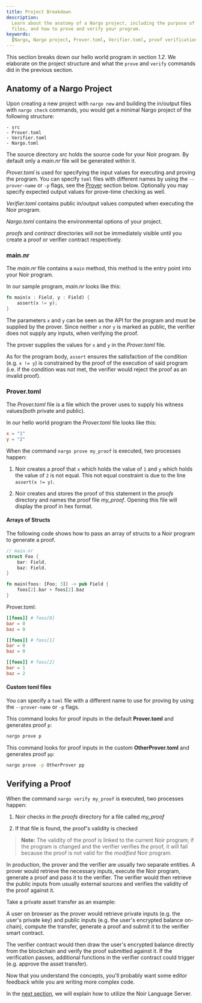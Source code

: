 ```yaml
---
title: Project Breakdown
description:
  Learn about the anatomy of a Nargo project, including the purpose of the Prover and Verifier TOML
  files, and how to prove and verify your program.
keywords:
  [Nargo, Nargo project, Prover.toml, Verifier.toml, proof verification, private asset transfer]
---
```


This section breaks down our hello world program in section _1.2_. We elaborate on the project
structure and what the `prove` and `verify` commands did in the previous section.

## Anatomy of a Nargo Project

Upon creating a new project with `nargo new` and building the in/output files with `nargo check`
commands, you would get a minimal Nargo project of the following structure:

    - src
    - Prover.toml
    - Verifier.toml
    - Nargo.toml

The source directory _src_ holds the source code for your Noir program. By default only a _main.nr_
file will be generated within it.

_Prover.toml_ is used for specifying the input values for executing and proving the program. You can specify `toml` files with different names by using the `--prover-name` or `-p` flags, see the [Prover](#provertoml) section below. Optionally you may specify expected output values for prove-time checking as well. 

_Verifier.toml_ contains public in/output values computed when executing the Noir program.

_Nargo.toml_ contains the environmental options of your project.

_proofs_ and _contract_ directories will not be immediately visible until you create a proof or
verifier contract respectively.

### main.nr

The _main.nr_ file contains a `main` method, this method is the entry point into your Noir program.

In our sample program, _main.nr_ looks like this:

```rust
fn main(x : Field, y : Field) {
    assert(x != y);
}
```

The parameters `x` and `y` can be seen as the API for the program and must be supplied by the
prover. Since neither `x` nor `y` is marked as public, the verifier does not supply any inputs, when
verifying the proof.

The prover supplies the values for `x` and `y` in the _Prover.toml_ file.

As for the program body, `assert` ensures the satisfaction of the condition (e.g. `x != y`) is
constrained by the proof of the execution of said program (i.e. if the condition was not met, the
verifier would reject the proof as an invalid proof).

### Prover.toml

The _Prover.toml_ file is a file which the prover uses to supply his witness values(both private and
public).

In our hello world program the _Prover.toml_ file looks like this:

```toml
x = "1"
y = "2"
```

When the command `nargo prove my_proof` is executed, two processes happen:

1. Noir creates a proof that `x` which holds the value of `1` and `y` which holds the value of `2`
   is not equal. This not equal constraint is due to the line `assert(x != y)`.

2. Noir creates and stores the proof of this statement in the _proofs_ directory and names the proof
   file _my_proof_. Opening this file will display the proof in hex format.

#### Arrays of Structs

The following code shows how to pass an array of structs to a Noir program to generate a proof.

```rust
// main.nr
struct Foo {
    bar: Field,
    baz: Field,
}

fn main(foos: [Foo; 3]) -> pub Field {
    foos[2].bar + foos[2].baz
}
```

Prover.toml:

```toml
[[foos]] # foos[0]
bar = 0
baz = 0

[[foos]] # foos[1]
bar = 0
baz = 0

[[foos]] # foos[2]
bar = 1
baz = 2
```

#### Custom toml files

You can specify a `toml` file with a different name to use for proving by using the `--prover-name` or `-p` flags.

This command looks for proof inputs in the default **Prover.toml** and generates proof `p`:

```bash
nargo prove p
```

This command looks for proof inputs in the custom **OtherProver.toml** and generates proof `pp`:

```bash
nargo prove -p OtherProver pp 
```

## Verifying a Proof

When the command `nargo verify my_proof` is executed, two processes happen:

1. Noir checks in the _proofs_ directory for a file called _my_proof_

2. If that file is found, the proof's validity is checked

> **Note:** The validity of the proof is linked to the current Noir program; if the program is
> changed and the verifier verifies the proof, it will fail because the proof is not valid for the
> _modified_ Noir program.

In production, the prover and the verifier are usually two separate entities. A prover would
retrieve the necessary inputs, execute the Noir program, generate a proof and pass it to the
verifier. The verifier would then retrieve the public inputs from usually external sources and
verifies the validity of the proof against it.

Take a private asset transfer as an example:

A user on browser as the prover would retrieve private inputs (e.g. the user's private key) and
public inputs (e.g. the user's encrypted balance on-chain), compute the transfer, generate a proof
and submit it to the verifier smart contract.

The verifier contract would then draw the user's encrypted balance directly from the blockchain and
verify the proof submitted against it. If the verification passes, additional functions in the
verifier contract could trigger (e.g. approve the asset transfer).

Now that you understand the concepts, you'll probably want some editor feedback while you are writing more complex code.

In the [next section](language_server), we will explain how to utilize the Noir Language Server.
